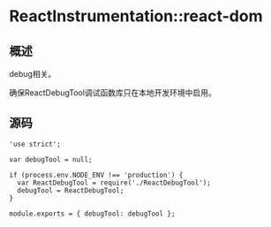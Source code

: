# ReactInstrumentation::react-dom

## 概述

debug相关。

确保ReactDebugTool调试函数库只在本地开发环境中启用。

## 源码

    'use strict';
    
    var debugTool = null;
    
    if (process.env.NODE_ENV !== 'production') {
      var ReactDebugTool = require('./ReactDebugTool');
      debugTool = ReactDebugTool;
    }
    
    module.exports = { debugTool: debugTool };
